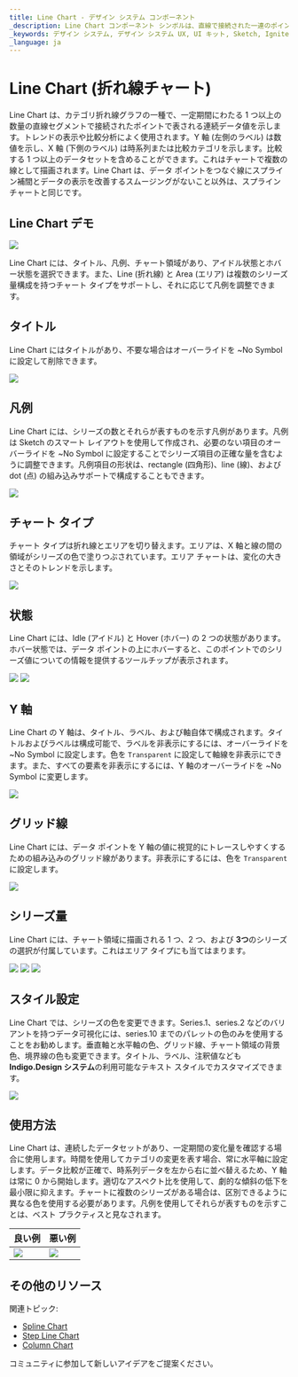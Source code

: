```yaml
---
title: Line Chart - デザイン システム コンポーネント
_description: Line Chart コンポーネント シンボルは、直線で接続された一連のポイントとしてデータを表示します。
_keywords: デザイン システム, デザイン システム UX, UI キット, Sketch, Ignite UI for Angular, Sketch to Angular, Angular, Angular デザイン システム, Sketch からコードをエクスポート, Angular 用のデザイン キット, Sketch HTML, Sketch to HTML, Sketch UI キット
_language: ja
---
```


# Line Chart (折れ線チャート)

 Line Chart は、カテゴリ折れ線グラフの一種で、一定期間にわたる 1 つ以上の数量の直線セグメントで接続されたポイントで表される連続データ値を示します。トレンドの表示や比較分析によく使用されます。Y 軸 (左側のラベル) は数値を示し、X 軸 (下側のラベル) は時系列または比較カテゴリを示します。比較する 1 つ以上のデータセットを含めることができます。これはチャートで複数の線として描画されます。Line Chart は、データ ポイントをつなぐ線にスプライン補間とデータの表示を改善するスムージングがないこと以外は、スプライン チャートと同じです。


## Line Chart デモ

<img class="responsive-img" src="../images/line_chart_demo.png" srcset="../images/line_chart_demo@2x.png 2x" />

Line Chart には、タイトル、凡例、チャート領域があり、アイドル状態とホバー状態を選択できます。また、Line (折れ線) と Area (エリア) は複数のシリーズ量構成を持つチャート タイプをサポートし、それに応じて凡例を調整できます。

## タイトル

Line Chart にはタイトルがあり、不要な場合はオーバーライドを ~No Symbol に設定して削除できます。

<img class="responsive-img" src="../images/line_chart_title.png" srcset="../images/line_chart_title@2x.png 2x" />

## 凡例

Line Chart には、シリーズの数とそれらが表すものを示す凡例があります。凡例は Sketch のスマート レイアウトを使用して作成され、必要のない項目のオーバーライドを ~No Symbol に設定することでシリーズ項目の正確な量を含むように調整できます。凡例項目の形状は、rectangle (四角形)、line (線)、および dot (点) の組み込みサポートで構成することもできます。

<img class="responsive-img" src="../images/line_chart_legend.png" srcset="../images/line_chart_legend@2x.png 2x" />

## チャート タイプ

チャート タイプは折れ線とエリアを切り替えます。エリアは、X 軸と線の間の領域がシリーズの色で塗りつぶされています。エリア チャートは、変化の大きさとそのトレンドを示します。

<img class="responsive-img" src="../images/line_area_chart_three_series.png" srcset="../images/line_area_chart_three_series@2x.png 2x" />

## 状態

Line Chart には、Idle (アイドル) と Hover (ホバー) の 2 つの状態があります。ホバー状態では、データ ポイントの上にホバーすると、このポイントでのシリーズ値についての情報を提供するツールチップが表示されます。

<img class="responsive-img" src="../images/line_area_chart_tooltip-off.png" srcset="../images/line_area_chart_tooltip-off@2x.png 2x" />
<img class="responsive-img" src="../images/line_area_chart_tooltip-on.png" srcset="../images/line_area_chart_tooltip-on@2x.png 2x" />

## Y 軸

Line Chart の Y 軸は、タイトル、ラベル、および軸自体で構成されます。タイトルおよびラベルは構成可能で、ラベルを非表示にするには、オーバーライドを ~No Symbol に設定します。色を `Transparent` に設定して軸線を非表示にできます。また、すべての要素を非表示にするには、Y 軸のオーバーライドを ~No Symbol に変更します。

<img class="responsive-img" src="../images/line_chart_yaxis.png" srcset="../images/line_chart_yaxis@2x.png 2x" />

## グリッド線

Line Chart には、データ ポイントを Y 軸の値に視覚的にトレースしやすくするための組み込みのグリッド線があります。非表示にするには、色を `Transparent` に設定します。

<img class="responsive-img" src="../images/line_chart_gridlines.png" srcset="../images/line_chart_gridlines@2x.png 2x" />

## シリーズ量

Line Chart には、チャート領域に描画される 1 つ、2 つ、および **3つ**のシリーズの選択が付属しています。これはエリア タイプにも当てはまります。

<img class="responsive-img" src="../images/line_chart_one_series.png" srcset="../images/line_chart_one_series@2x.png 2x" />
<img class="responsive-img" src="../images/line_chart_two_series.png" srcset="../images/line_chart_two_series@2x.png 2x" />
<img class="responsive-img" src="../images/line_chart_three_series.png" srcset="../images/line_chart_three_series@2x.png 2x" />

## スタイル設定

Line Chart では、シリーズの色を変更できます。Series.1、series.2 などのバリアントを持つデータ可視化には、series.10 までのパレットの色のみを使用することをお勧めします。垂直軸と水平軸の色、グリッド線、チャート領域の背景色、境界線の色も変更できます。タイトル、ラベル、注釈値なども **Indigo.Design システム**の利用可能なテキスト スタイルでカスタマイズできます。

<img class="responsive-img" src="../images/line_chart_styling.png" srcset="../images/line_chart_styling@2x.png 2x" />

## 使用方法

Line Chart は、連続したデータセットがあり、一定期間の変化量を確認する場合に使用します。時間を使用してカテゴリの変更を表す場合、常に水平軸に設定します。データ比較が正確で、時系列データを左から右に並べ替えるため、Y 軸は常に 0 から開始します。適切なアスペクト比を使用して、劇的な傾斜の低下を最小限に抑えます。チャートに複数のシリーズがある場合は、区別できるように異なる色を使用する必要があります。凡例を使用してそれらが表すものを示すことは、ベスト プラクティスと見なされます。 


 | 良い例                                                                                             | 悪い例                                                                                              |
| ---------------------------------------------------------------------------------------------- | -------------------------------------------------------------------------------------------------- |
| <img class="responsive-img" src="../images/line_chart_do1.png" srcset="../images/line_chart_do1@2x.png 2x" /> | <img class="responsive-img" src="../images/line_chart_dont1.png" srcset="../images/line_chart_dont1@2x.png 2x" /> | 

## その他のリソース

関連トピック:

- [Spline Chart](spline-chart.md)
- [Step Line Chart](step-line-chart.md)
- [Column Chart](column-chart.md)

コミュニティに参加して新しいアイデアをご提案ください。
